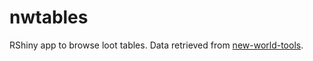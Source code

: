 # nwtables
RShiny app to browse loot tables.
Data retrieved from [new-world-tools](https://github.com/new-world-tools/datasheets-csv).
